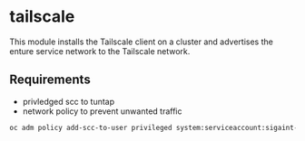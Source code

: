 # tailscale

This module installs the Tailscale client on a cluster and advertises the 
enture service network to the Tailscale network.

## Requirements
* privledged scc to tuntap
* network policy to prevent unwanted traffic

```bash
oc adm policy add-scc-to-user privileged system:serviceaccount:sigaint-tailscale:tailscale
```
